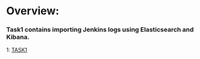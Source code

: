 # Overview:

### Task1 contains importing Jenkins logs using Elasticsearch and Kibana.

1: [TASK1](https://github.com/kmohan778/Technical/tree/main/task1)
